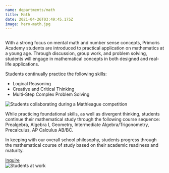 ```yaml
---
name: departments/math
title: Math
date: 2021-04-26T03:49:45.175Z
image: hero-math.jpg
---
```


<div class="row">
  <div class="column medium-7">
    <p>With a strong focus on mental math and number sense concepts, Primoris Academy students are introduced to practical application on mathematics at a young age. Through discussion, group work, and problem solving, students will engage in mathematical concepts in both designed and real-life applications.<p>
    <p>Students continually practice the following skills:</p>
    <ul class="bullets">
      <li>Logical Reasoning</li>
      <li>Creative and Critical Thinking</li>
      <li>Multi-Step Complex Problem Solving</li>
    </ul>
  </div>
  <div class="column medium-5">
    <img src="/img/math-2.jpg" alt="Students collaborating during a Mathleague competition" />
  </div>
</div>
<div class="row">
  <div class="column medium-7 medium-push-5">
    <p>While practicing foundational skills, as well as divergent thinking, students continue their mathematical study through the following course sequence: Prealgebra, Algebra I, Geometry, Intermediate Algebra/Trigonometry, Precalculus, AP Calculus AB/BC.</p>
    <p>In keeping with our overall school philosophy, students progress through the mathematical course of study based on their academic readiness and maturity.</p>
    <a href="/contact" class="button secondary" style="margin-top:20px; margin-bottom:40px">Inquire</a>
  </div>
  <div class="column medium-5 medium-pull-7">
    <img src="/img/math-1.jpg" alt="Students at work" />
  </div>
</div>

